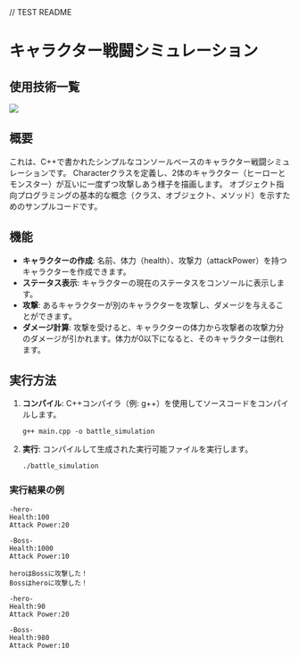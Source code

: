 <div id="top"></div>
// TEST README

# キャラクター戦闘シミュレーション



## 使用技術一覧

<!-- シールド一覧 -->
<!-- 該当するプロジェクトの中から任意のものを選ぶ-->
<p style="display: inline">
 <img src="https://img.shields.io/badge/-Cplusplus-00599C.svg?logo=cplusplus&style=plastic">
</p>

## 概要

これは、C++で書かれたシンプルなコンソールベースのキャラクター戦闘シミュレーションです。
Characterクラスを定義し、2体のキャラクター（ヒーローとモンスター）が互いに一度ずつ攻撃しあう様子を描画します。
オブジェクト指向プログラミングの基本的な概念（クラス、オブジェクト、メソッド）を示すためのサンプルコードです。

## 機能

- **キャラクターの作成**: 名前、体力（health）、攻撃力（attackPower）を持つキャラクターを作成できます。
- **ステータス表示**: キャラクターの現在のステータスをコンソールに表示します。
- **攻撃**: あるキャラクターが別のキャラクターを攻撃し、ダメージを与えることができます。
- **ダメージ計算**: 攻撃を受けると、キャラクターの体力から攻撃者の攻撃力分のダメージが引かれます。体力が0以下になると、そのキャラクターは倒れます。

## 実行方法

1.  **コンパイル**: C++コンパイラ（例: g++）を使用してソースコードをコンパイルします。
    ```shell
    g++ main.cpp -o battle_simulation
    ```

2.  **実行**: コンパイルして生成された実行可能ファイルを実行します。
    ```shell
    ./battle_simulation
    ```

### 実行結果の例

```console
-hero-
Health:100
Attack Power:20

-Boss-
Health:1000
Attack Power:10

heroはBossに攻撃した！
Bossはheroに攻撃した！

-hero-
Health:90
Attack Power:20

-Boss-
Health:980
Attack Power:10
